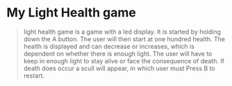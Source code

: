 # My Light Health game
> light health game is a game with a led display. It is started by holding down the A button. The user will then start at one hundred health. The health is displayed and can decrease or increases, which is dependent on whether there is enough light. The user will have to keep in enough light to stay alive or face the consequence of death. If death does occur a scull will appear, in which user must Press B to restart.
